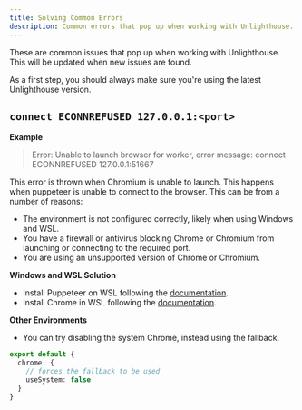 ```yaml
---
title: Solving Common Errors
description: Common errors that pop up when working with Unlighthouse.
---
```


These are common issues that pop up when working with Unlighthouse. This will be updated when new issues are found.

As a first step, you should always make sure you're using the latest Unlighthouse version.

## `connect ECONNREFUSED 127.0.0.1:<port>`

**Example**

> Error: Unable to launch browser for worker, error message: connect ECONNREFUSED 127.0.0.1:51667

This error is thrown when Chromium is unable to launch. This happens when puppeteer is unable to connect to the browser.
This can be from a number of reasons:
- The environment is not configured correctly, likely when using Windows and WSL.
- You have a firewall or antivirus blocking Chrome or Chromium from launching or connecting to the required port.
- You are using an unsupported version of Chrome or Chromium.

**Windows and WSL Solution**

- Install Puppeteer on WSL following the [documentation](https://pptr.dev/troubleshooting#running-puppeteer-on-wsl-windows-subsystem-for-linux).
- Install Chrome in WSL following the [documentation](https://learn.microsoft.com/en-us/windows/wsl/tutorials/gui-apps#install-google-chrome-for-linux).

**Other Environments**

- You can try disabling the system Chrome, instead using the fallback.

```ts
export default {
  chrome: {
    // forces the fallback to be used
    useSystem: false
  }
}
```
